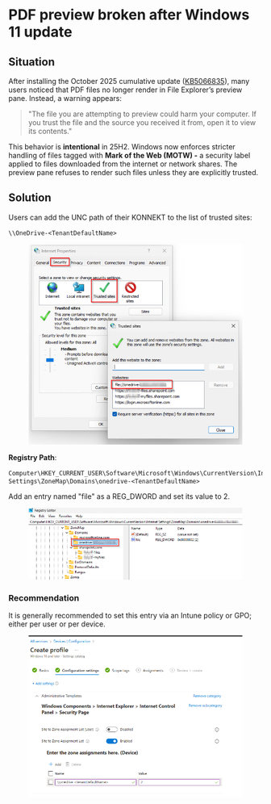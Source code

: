# PDF preview broken after Windows 11 update

## Situation

After installing the October 2025 cumulative update ([KB5066835](https://support.microsoft.com/en-us/topic/october-14-2025-kb5066835-os-builds-26200-6899-and-26100-6899-1db237d8-9f3b-4218-9515-3e0a32729685)), many users noticed that PDF files no longer render in File Explorer’s preview pane. Instead, a warning appears:

> "The file you are attempting to preview could harm your computer. If you trust the file and the source you received it from, open it to view its contents."

This behavior is **intentional** in 25H2. Windows now enforces stricter handling of files tagged with **Mark of the Web (MOTW) -** a security label applied to files downloaded from the internet or network shares. The preview pane refuses to render such files unless they are explicitly trusted.

## Solution

Users can add the UNC path of their KONNEKT to the list of trusted sites:

```
\\OneDrive-<TenantDefaultName>
```

<figure><img src="../.gitbook/assets/image.png" alt=""><figcaption></figcaption></figure>

**Registry Path**:

```
Computer\HKEY_CURRENT_USER\Software\Microsoft\Windows\CurrentVersion\Internet Settings\ZoneMap\Domains\onedrive-<TenantDefaultName>
```

Add an entry named "file" as a REG\_DWORD and set its value to 2.

<figure><img src="../.gitbook/assets/image (1).png" alt=""><figcaption></figcaption></figure>

### Recommendation

It is generally recommended to set this entry via an Intune policy or GPO; either per user or per device.

<figure><img src="../.gitbook/assets/image (2).png" alt=""><figcaption></figcaption></figure>

